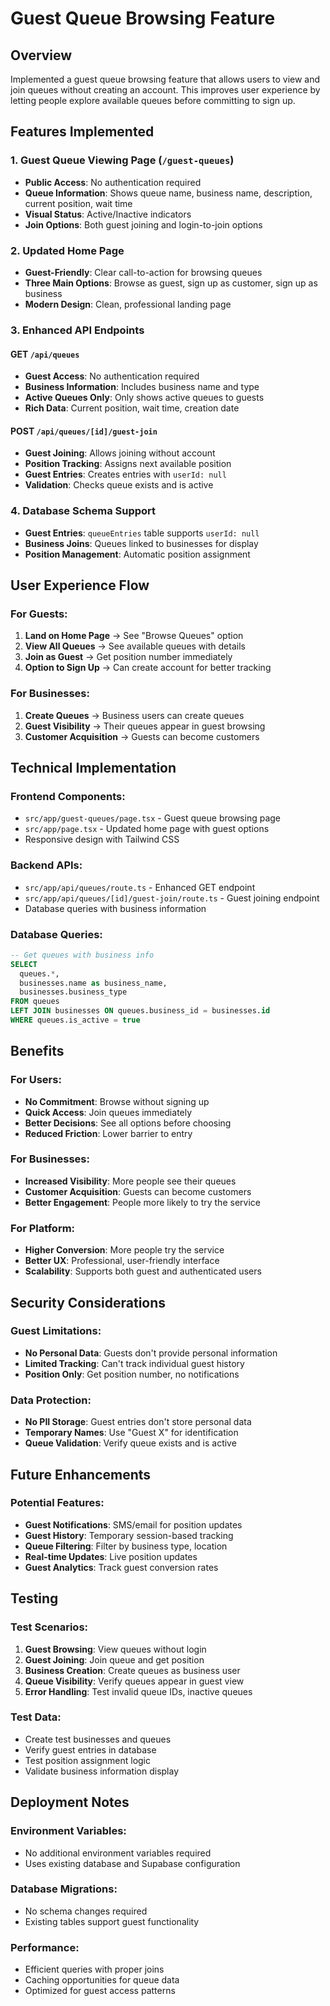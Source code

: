 # Guest Queue Browsing Feature

## Overview
Implemented a guest queue browsing feature that allows users to view and join queues without creating an account. This improves user experience by letting people explore available queues before committing to sign up.

## Features Implemented

### 1. Guest Queue Viewing Page (`/guest-queues`)
- **Public Access**: No authentication required
- **Queue Information**: Shows queue name, business name, description, current position, wait time
- **Visual Status**: Active/Inactive indicators
- **Join Options**: Both guest joining and login-to-join options

### 2. Updated Home Page
- **Guest-Friendly**: Clear call-to-action for browsing queues
- **Three Main Options**: Browse as guest, sign up as customer, sign up as business
- **Modern Design**: Clean, professional landing page

### 3. Enhanced API Endpoints

#### GET `/api/queues`
- **Guest Access**: No authentication required
- **Business Information**: Includes business name and type
- **Active Queues Only**: Only shows active queues to guests
- **Rich Data**: Current position, wait time, creation date

#### POST `/api/queues/[id]/guest-join`
- **Guest Joining**: Allows joining without account
- **Position Tracking**: Assigns next available position
- **Guest Entries**: Creates entries with `userId: null`
- **Validation**: Checks queue exists and is active

### 4. Database Schema Support
- **Guest Entries**: `queueEntries` table supports `userId: null`
- **Business Joins**: Queues linked to businesses for display
- **Position Management**: Automatic position assignment

## User Experience Flow

### For Guests:
1. **Land on Home Page** → See "Browse Queues" option
2. **View All Queues** → See available queues with details
3. **Join as Guest** → Get position number immediately
4. **Option to Sign Up** → Can create account for better tracking

### For Businesses:
1. **Create Queues** → Business users can create queues
2. **Guest Visibility** → Their queues appear in guest browsing
3. **Customer Acquisition** → Guests can become customers

## Technical Implementation

### Frontend Components:
- `src/app/guest-queues/page.tsx` - Guest queue browsing page
- `src/app/page.tsx` - Updated home page with guest options
- Responsive design with Tailwind CSS

### Backend APIs:
- `src/app/api/queues/route.ts` - Enhanced GET endpoint
- `src/app/api/queues/[id]/guest-join/route.ts` - Guest joining endpoint
- Database queries with business information

### Database Queries:
```sql
-- Get queues with business info
SELECT 
  queues.*,
  businesses.name as business_name,
  businesses.business_type
FROM queues 
LEFT JOIN businesses ON queues.business_id = businesses.id 
WHERE queues.is_active = true
```

## Benefits

### For Users:
- **No Commitment**: Browse without signing up
- **Quick Access**: Join queues immediately
- **Better Decisions**: See all options before choosing
- **Reduced Friction**: Lower barrier to entry

### For Businesses:
- **Increased Visibility**: More people see their queues
- **Customer Acquisition**: Guests can become customers
- **Better Engagement**: People more likely to try the service

### For Platform:
- **Higher Conversion**: More people try the service
- **Better UX**: Professional, user-friendly interface
- **Scalability**: Supports both guest and authenticated users

## Security Considerations

### Guest Limitations:
- **No Personal Data**: Guests don't provide personal information
- **Limited Tracking**: Can't track individual guest history
- **Position Only**: Get position number, no notifications

### Data Protection:
- **No PII Storage**: Guest entries don't store personal data
- **Temporary Names**: Use "Guest X" for identification
- **Queue Validation**: Verify queue exists and is active

## Future Enhancements

### Potential Features:
- **Guest Notifications**: SMS/email for position updates
- **Guest History**: Temporary session-based tracking
- **Queue Filtering**: Filter by business type, location
- **Real-time Updates**: Live position updates
- **Guest Analytics**: Track guest conversion rates

## Testing

### Test Scenarios:
1. **Guest Browsing**: View queues without login
2. **Guest Joining**: Join queue and get position
3. **Business Creation**: Create queues as business user
4. **Queue Visibility**: Verify queues appear in guest view
5. **Error Handling**: Test invalid queue IDs, inactive queues

### Test Data:
- Create test businesses and queues
- Verify guest entries in database
- Test position assignment logic
- Validate business information display

## Deployment Notes

### Environment Variables:
- No additional environment variables required
- Uses existing database and Supabase configuration

### Database Migrations:
- No schema changes required
- Existing tables support guest functionality

### Performance:
- Efficient queries with proper joins
- Caching opportunities for queue data
- Optimized for guest access patterns
